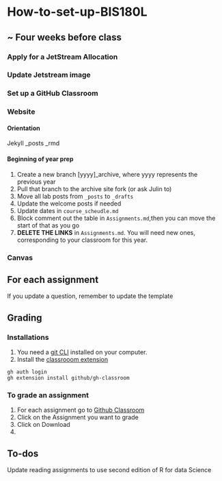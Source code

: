 # How-to-set-up-BIS180L

## ~ Four weeks before class

### Apply for a JetStream Allocation

### Update Jetstream image

### Set up a GitHub Classroom

### Website

#### Orientation
Jekyll
_posts
_rmd


#### Beginning of year prep
1. Create a new branch [yyyy]_archive, where yyyy represents the previous year
2. Pull that branch to the archive site fork (or ask Julin to)
3. Move all lab posts from `_posts` to `_drafts`
4. Update the welcome posts if needed
5. Update dates in `course_scheudle.md`
6. Block comment out the table in `Assignments.md`,then you can move the start of that as you go
7. __DELETE THE LINKS__ in `Assignments.md`.  You will need new ones, corresponding to your classroom for this year.

### Canvas

## For each assignment

If you update a question, remember to update the template

## Grading

### Installations

1. You need a [git CLI](https://github.com/cli/cli#installation) installed on your computer.
2. Install the [classrooom extension](https://docs.github.com/en/education/manage-coursework-with-github-classroom/teach-with-github-classroom/using-github-classroom-with-github-cli#using-the-github-classroom-extension-with-github-cli)
```
gh auth login
gh extension install github/gh-classroom
```

### To grade an assignment
1. For each assignment go to [Github Classroom](https://classroom.github.com/classrooms)
2. Click on the Assignment you want to grade
3. Click on Download
4. 


## To-dos

Update reading assignments to use second edition of R for data Science

